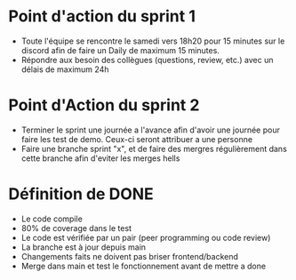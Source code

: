 # Point d'action du sprint 1

- Toute l'équipe se rencontre le samedi vers 18h20 pour 15 minutes sur le discord afin de faire un Daily de maximum 15 minutes.
- Répondre aux besoin des collègues (questions, review, etc.) avec un délais de maximum 24h

# Point d'Action du sprint 2
- Terminer le sprint une journée a l'avance afin d'avoir une journée pour faire les test de demo. Ceux-ci seront attribuer a une personne
- Faire une branche sprint "x", et de faire des mergres régulièrement dans cette branche afin d'eviter les merges hells

# Définition de DONE
- Le code compile
- 80% de coverage dans le test
- Le code est vérifiée par un pair (peer programming ou code review)
- La branche est à jour depuis main
- Changements faits ne doivent pas briser frontend/backend
- Merge dans main et test le fonctionnement avant de mettre a done
